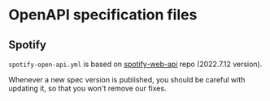 # OpenAPI specification files

## Spotify

`spotify-open-api.yml` is based on [spotify-web-api](https://github.com/sonallux/spotify-web-api) repo (2022.7.12 version).

Whenever a new spec version is published, you should be careful with updating it, so that you won't remove our fixes.
